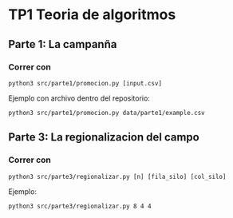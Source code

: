 # TP1 Teoria de algoritmos

## Parte 1: La campanña

### Correr con 

```commandline
python3 src/parte1/promocion.py [input.csv]
```
Ejemplo con archivo dentro del repositorio:
```commandline
python3 src/parte1/promocion.py data/parte1/example.csv
```


## Parte 3: La regionalizacion del campo

### Correr con 

```commandline
python3 src/parte3/regionalizar.py [n] [fila_silo] [col_silo]
```
Ejemplo:
```commandline
python3 src/parte3/regionalizar.py 8 4 4
```